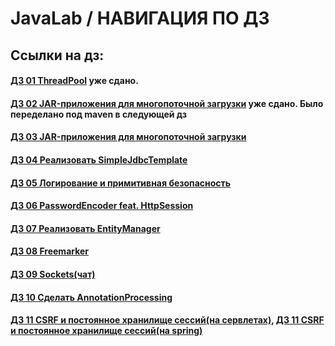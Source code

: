 # JavaLab / НАВИГАЦИЯ ПО ДЗ

## Ссылки на дз:
#### [ДЗ 01 ThreadPool](https://github.com/Dinozavvvr/JavaLab/tree/master/00.JavaLabHomework/src/lesson_1/pool) уже сдано.
#### [ДЗ 02 JAR-приложения для многопоточной загрузки](https://github.com/Dinozavvvr/JavaLab/tree/master/03-04.Maven) уже сдано. Было переделано под maven в следующей дз
#### [ДЗ 03 JAR-приложения для многопоточной загрузки](https://github.com/Dinozavvvr/JavaLab/tree/master/03-04.Maven)
#### [ДЗ 04 Реализовать SimpleJdbcTemplate](https://github.com/Dinozavvvr/JavaLab/tree/master/05.WEB-APP/src/main/java/ru/itis/javalab/repositories)
#### [ДЗ 05 Логирование и примитивная безопасность](https://github.com/Dinozavvvr/JavaLab/tree/master/05.WEB-APP/src/main/java/ru/itis/javalab/filters)
#### [ДЗ 06 PasswordEncoder feat. HttpSession](https://github.com/Dinozavvvr/JavaLab/tree/master/05.WEB-APP/src/main/java/ru/itis/javalab)
#### [ДЗ 07 Реализовать EntityManager](https://github.com/Dinozavvvr/JavaLab/tree/master/06.EntityManager)
#### [ДЗ 08 Freemarker](https://github.com/Dinozavvvr/JavaLab/tree/master/07.%20Fremarker)
#### [ДЗ 09 Sockets(чат)](https://github.com/Dinozavvvr/JavaLab/tree/master/09.ChatApplication)
#### [ДЗ 10 Сделать AnnotationProcessing](https://github.com/Dinozavvvr/JavaLab/tree/master/Annotations%20SOURCE)
#### [ДЗ 11 CSRF и постоянное хранилище сессий(на сервлетах)](https://github.com/Dinozavvvr/JavaLab/tree/master/05.WEB-APP), [ДЗ 11 CSRF и постоянное хранилище сессий(на spring)](https://github.com/Dinozavvvr/JavaLab/tree/master/11.CSRF)
